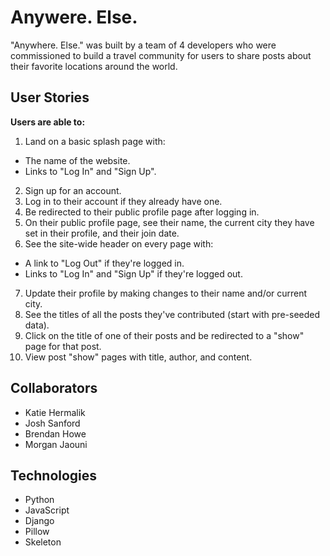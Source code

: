 # Anywere. Else.

"Anywhere. Else." was built by a team of 4 developers who were commissioned to build a travel community for users to share posts about their favorite locations around the world.

## User Stories
**Users are able to:**

1. Land on a basic splash page with:

- The name of the website.
- Links to "Log In" and "Sign Up".

2. Sign up for an account.
3. Log in to their account if they already have one.
4. Be redirected to their public profile page after logging in.
5. On their public profile page, see their name, the current city they have set in their profile, and their join date.
6. See the site-wide header on every page with:

- A link to "Log Out" if they're logged in.
- Links to "Log In" and "Sign Up" if they're logged out.

7. Update their profile by making changes to their name and/or current city.
8. See the titles of all the posts they've contributed (start with pre-seeded data).
9. Click on the title of one of their posts and be redirected to a "show" page for that post.
10. View post "show" pages with title, author, and content.

## Collaborators
* Katie Hermalik
* Josh Sanford
* Brendan Howe
* Morgan Jaouni

## Technologies
* Python
* JavaScript
* Django
* Pillow
* Skeleton